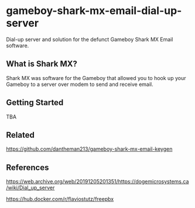 # gameboy-shark-mx-email-dial-up-server

Dial-up server and solution for the defunct Gameboy Shark MX Email software.

## What is Shark MX?

Shark MX was software for the Gameboy that allowed you to hook up your Gameboy to a server over modem to send and receive email.

## Getting Started

TBA

## Related

https://github.com/dantheman213/gameboy-shark-mx-email-keygen

## References

https://web.archive.org/web/20191205201351/https://dogemicrosystems.ca/wiki/Dial_up_server

https://hub.docker.com/r/flaviostutz/freepbx
